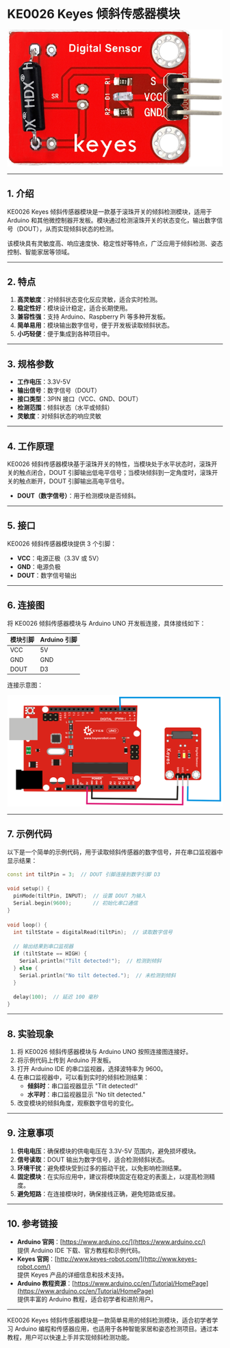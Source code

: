 # KE0026 Keyes 倾斜传感器模块

![image-20250312154125465](media/image-20250312154125465.png)

---

## **1. 介绍**

KE0026 Keyes 倾斜传感器模块是一款基于滚珠开关的倾斜检测模块，适用于 Arduino 和其他微控制器开发板。模块通过检测滚珠开关的状态变化，输出数字信号（DOUT），从而实现倾斜状态的检测。

该模块具有灵敏度高、响应速度快、稳定性好等特点，广泛应用于倾斜检测、姿态控制、智能家居等领域。

---

## **2. 特点**

1. **高灵敏度**：对倾斜状态变化反应灵敏，适合实时检测。  
2. **稳定性好**：模块设计稳定，适合长期使用。  
3. **兼容性强**：支持 Arduino、Raspberry Pi 等多种开发板。  
4. **简单易用**：模块输出数字信号，便于开发板读取倾斜状态。  
5. **小巧轻便**：便于集成到各种项目中。

---

## **3. 规格参数**

- **工作电压**：3.3V-5V  
- **输出信号**：数字信号（DOUT）  
- **接口类型**：3PIN 接口（VCC、GND、DOUT）  
- **检测范围**：倾斜状态（水平或倾斜）  
- **灵敏度**：对倾斜状态的响应灵敏  

---

## **4. 工作原理**

KE0026 倾斜传感器模块基于滚珠开关的特性，当模块处于水平状态时，滚珠开关的触点闭合，DOUT 引脚输出低电平信号；当模块倾斜到一定角度时，滚珠开关的触点断开，DOUT 引脚输出高电平信号。  
- **DOUT（数字信号）**：用于检测模块是否倾斜。  

---

## **5. 接口**

KE0026 倾斜传感器模块提供 3 个引脚：  
- **VCC**：电源正极（3.3V 或 5V）  
- **GND**：电源负极  
- **DOUT**：数字信号输出  

---

## **6. 连接图**

将 KE0026 倾斜传感器模块与 Arduino UNO 开发板连接，具体接线如下：  

| 模块引脚 | Arduino 引脚 |
|----------|--------------|
| VCC      | 5V           |
| GND      | GND          |
| DOUT     | D3           |

连接示意图：  

![image-20250312154135079](media/image-20250312154135079.png)

---

## **7. 示例代码**

以下是一个简单的示例代码，用于读取倾斜传感器的数字信号，并在串口监视器中显示结果：

```cpp
const int tiltPin = 3;  // DOUT 引脚连接到数字引脚 D3

void setup() {
  pinMode(tiltPin, INPUT);  // 设置 DOUT 为输入
  Serial.begin(9600);       // 初始化串口通信
}

void loop() {
  int tiltState = digitalRead(tiltPin);  // 读取数字信号

  // 输出结果到串口监视器
  if (tiltState == HIGH) {
    Serial.println("Tilt detected!");  // 检测到倾斜
  } else {
    Serial.println("No tilt detected.");  // 未检测到倾斜
  }

  delay(100);  // 延迟 100 毫秒
}
```

---

## **8. 实验现象**

1. 将 KE0026 倾斜传感器模块与 Arduino UNO 按照连接图连接好。  
2. 将示例代码上传到 Arduino 开发板。  
3. 打开 Arduino IDE 的串口监视器，选择波特率为 9600。  
4. 在串口监视器中，可以看到实时的倾斜检测结果：  
   - **倾斜时**：串口监视器显示 "Tilt detected!"  
   - **水平时**：串口监视器显示 "No tilt detected."  
5. 改变模块的倾斜角度，观察数字信号的变化。

---

## **9. 注意事项**

1. **供电电压**：确保模块的供电电压在 3.3V-5V 范围内，避免损坏模块。  
2. **信号读取**：DOUT 输出为数字信号，适合检测倾斜状态。  
3. **环境干扰**：避免模块受到过多的振动干扰，以免影响检测结果。  
4. **固定模块**：在实际应用中，建议将模块固定在稳定的表面上，以提高检测精度。  
5. **避免短路**：在连接模块时，确保接线正确，避免短路或反接。  

---

## **10. 参考链接**

- **Arduino 官网**：[https://www.arduino.cc/](https://www.arduino.cc/)  
  提供 Arduino IDE 下载、官方教程和示例代码。  
- **Keyes 官网**：[http://www.keyes-robot.com/](http://www.keyes-robot.com/)  
  提供 Keyes 产品的详细信息和技术支持。  
- **Arduino 教程资源**：[https://www.arduino.cc/en/Tutorial/HomePage](https://www.arduino.cc/en/Tutorial/HomePage)  
  提供丰富的 Arduino 教程，适合初学者和进阶用户。  

---

KE0026 Keyes 倾斜传感器模块是一款简单易用的倾斜检测模块，适合初学者学习 Arduino 编程和传感器应用，也适用于各种智能家居和姿态检测项目。通过本教程，用户可以快速上手并实现倾斜检测功能。

